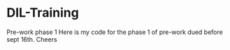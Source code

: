 # DIL-Training
Pre-work phase 1
Here is my code for the phase 1 of pre-work dued before sept 16th.
Cheers
